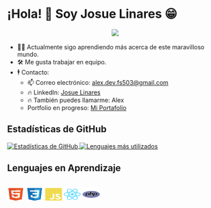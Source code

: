 # ¡Hola! 👋 Soy Josue Linares 😁

<p align="center">
  <!-- Typing SVG by DenverCoder1 - https://github.com/DenverCoder1/readme-typing-svg -->
  <a href="https://github.com/DenverCoder1/readme-typing-svg">
  <img src="https://readme-typing-svg.herokuapp.com?color=0074E8&lines=Desarrollador%20Full%20Stack;Siempre%20aprendiendo%20cosas%20nuevas&font=Fira%20Code&center=true&width=440&height=45&vCenter=true&size=22" />
</a>


</p>

- 🧑‍🎓 Actualmente sigo aprendiendo más acerca de este maravilloso mundo.
- 🛠 Me gusta trabajar en equipo.
- 🕴 Contacto:
  - 📫 Correo electrónico: alex.dev.fs503@gmail.com
  - 🔥 LinkedIn: [Josue Linares](https://www.linkedin.com/in/josue-linares-16a73028a)
  - 🔥 También puedes llamarme: Alex
  - Portfolio en progreso: [Mi Portafolio](https://josue-linares-portafolio.netlify.app/)

## Estadísticas de GitHub
<a href="https://github.com/Josue-Linares-readme-stats">
  <img align="center" src="https://github-readme-stats.vercel.app/api?username=Josue-Linares&show_icons=true&include_all_commits=true&theme=dracula&hide_border=true" alt="Estadísticas de GitHub" />
</a>
<a href="https://github.com/Josue-Linares-readme-stats">
  <img align="center" src="https://github-readme-stats.vercel.app/api/top-langs/?username=Josue-Linares&layout=compact&theme=dracula&hide_border=true" alt="Lenguajes más utilizados" />
</a>

## Lenguajes en Aprendizaje
<div style="display: inline_block"><br>
  <img align="center" alt="HTML5" height="30" width="40" src="https://raw.githubusercontent.com/devicons/devicon/master/icons/html5/html5-original.svg">
  <img align="center" alt="CSS3" height="30" width="40" src="https://raw.githubusercontent.com/devicons/devicon/master/icons/css3/css3-original.svg">
  <img align="center" alt="JavaScript" height="30" width="40" src="https://raw.githubusercontent.com/devicons/devicon/master/icons/javascript/javascript-plain.svg">
  <img align="center" alt="React" height="30" width="40" src="https://raw.githubusercontent.com/devicons/devicon/master/icons/react/react-original.svg">
  <img align="center" alt="PHP" height="30" width="40" src="https://raw.githubusercontent.com/devicons/devicon/master/icons/php/php-original.svg">
</div>
